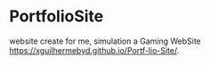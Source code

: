 # PortfolioSite
website create for me, simulation a Gaming WebSite
https://xguilhermebyd.github.io/Portf-lio-Site/.
